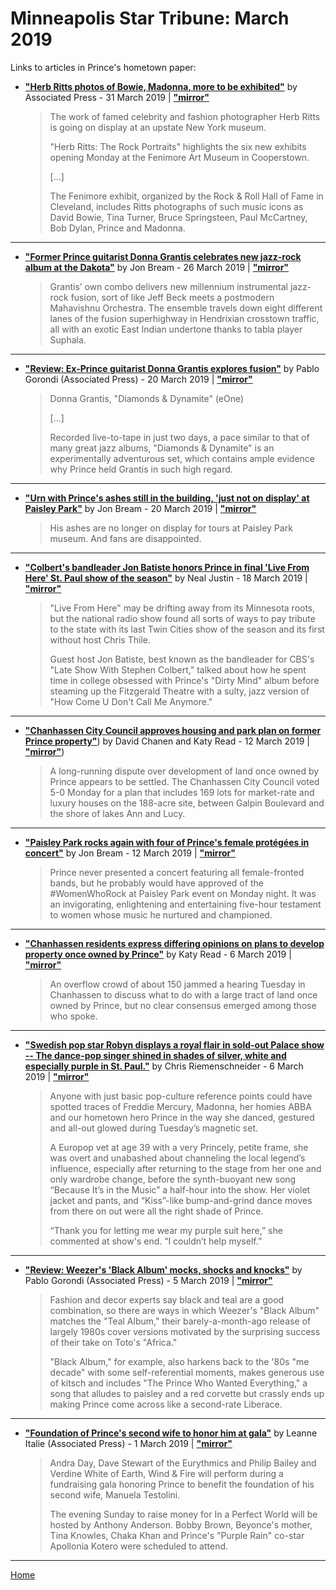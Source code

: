 # Minneapolis Star Tribune: March 2019

Links to articles in Prince's hometown paper:

 - [**"Herb Ritts photos of Bowie, Madonna, more to be exhibited"**](http://www.startribune.com/herb-ritts-photos-of-bowie-madonna-more-to-be-exhibited/507913581/) by Associated Press - 31 March 2019 | [**"mirror"**](https://web.archive.org/web/*/http://www.startribune.com/herb-ritts-photos-of-bowie-madonna-more-to-be-exhibited/507913581/)

    > The work of famed celebrity and fashion photographer Herb Ritts is going on display at an upstate New York museum.
    > 
    > "Herb Ritts: The Rock Portraits" highlights the six new exhibits opening Monday at the Fenimore Art Museum in Cooperstown.
    > 
    > [...]
    > 
    > The Fenimore exhibit, organized by the Rock & Roll Hall of Fame in Cleveland, includes Ritts photographs of such music icons as David Bowie, Tina Turner, Bruce Springsteen, Paul McCartney, Bob Dylan, Prince and Madonna.

-----

 - [**"Former Prince guitarist Donna Grantis celebrates new jazz-rock album at the Dakota"**](http://www.startribune.com/former-prince-guitarist-donna-grantis-celebrates-new-jazz-rock-album-at-the-dakota/507678332/) by Jon Bream - 26 March 2019 | [**"mirror"**](https://web.archive.org/web/*/http://www.startribune.com/former-prince-guitarist-donna-grantis-celebrates-new-jazz-rock-album-at-the-dakota/507678332/)

    > Grantis’ own combo delivers new millennium instrumental jazz-rock fusion, sort of like Jeff Beck meets a postmodern Mahavishnu Orchestra. The ensemble travels down eight different lanes of the fusion superhighway in Hendrixian crosstown traffic, all with an exotic East Indian undertone thanks to tabla player Suphala.

-----

 - [**"Review: Ex-Prince guitarist Donna Grantis explores fusion"**](http://www.startribune.com/review-ex-prince-guitarist-donna-grantis-explores-fusion/507416972/) by Pablo Gorondi (Associated Press) - 20 March 2019 | [**"mirror"**](https://web.archive.org/web/*/http://www.startribune.com/review-ex-prince-guitarist-donna-grantis-explores-fusion/507416972/)

    > Donna Grantis, "Diamonds & Dynamite" (eOne)
    > 
    > [...]
    > 
    > Recorded live-to-tape in just two days, a pace similar to that of many great jazz albums, "Diamonds & Dynamite" is an experimentally adventurous set, which contains ample evidence why Prince held Grantis in such high regard.

-----

 - [**"Urn with Prince's ashes still in the building, 'just not on display' at Paisley Park"**](http://www.startribune.com/urn-with-prince-s-ashes-still-in-the-building-just-not-on-display-at-paisley-park/507434942/) by Jon Bream - 20 March 2019 | [**"mirror"**](https://web.archive.org/web/*/http://www.startribune.com/urn-with-prince-s-ashes-still-in-the-building-just-not-on-display-at-paisley-park/507434942/)

    > His ashes are no longer on display for tours at Paisley Park museum. And fans are disappointed.

-----

 - [**"Colbert's bandleader Jon Batiste honors Prince in final 'Live From Here' St. Paul show of the season"**](http://www.startribune.com/colbert-s-bandleader-jon-batiste-honors-prince-in-live-from-here-s-last-st-paul-show-of-the-season/507271362/) by Neal Justin - 18 March 2019 | [**"mirror"**](https://web.archive.org/web/*/http://www.startribune.com/colbert-s-bandleader-jon-batiste-honors-prince-in-live-from-here-s-last-st-paul-show-of-the-season/507271362/)

    > "Live From Here" may be drifting away from its Minnesota roots, but the national radio show found all sorts of ways to pay tribute to the state with its last Twin Cities show of the season and its first without host Chris Thile.
    > 
    > Guest host Jon Batiste, best known as the bandleader for CBS's "Late Show With Stephen Colbert," talked about how he spent time in college obsessed with Prince's "Dirty Mind" album before steaming up the Fitzgerald Theatre with a sulty, jazz version of "How Come U Don't Call Me Anymore."

-----

 - [**"Chanhassen City Council approves housing and park plan on former Prince property"**](http://www.startribune.com/chanhassen-council-approves-housing-and-park-plan-on-former-prince-property/507037042/)) by David Chanen and Katy Read - 12 March 2019 | [**"mirror"**](https://web.archive.org/web/*/http://www.startribune.com/chanhassen-council-approves-housing-and-park-plan-on-former-prince-property/507037042/))

    > A long-running dispute over development of land once owned by Prince appears to be settled. The Chanhassen City Council voted 5-0 Monday for a plan that includes 169 lots for market-rate and luxury houses on the 188-acre site, between Galpin Boulevard and the shore of lakes Ann and Lucy.

-----

 - [**"Paisley Park rocks again with four of Prince's female protégées in concert"**](http://www.startribune.com/paisley-park-rocks-again-with-four-of-prince-s-female-protegees-in-concert/507037812/) by Jon Bream - 12 March 2019 | [**"mirror"**](https://web.archive.org/web/*/http://www.startribune.com/paisley-park-rocks-again-with-four-of-prince-s-female-protegees-in-concert/507037812/)

    > Prince never presented a concert featuring all female-fronted bands, but he probably would have approved of the #WomenWhoRock at Paisley Park event on Monday night. It was an invigorating, enlightening and entertaining five-hour testament to women whose music he nurtured and championed.

-----

 - [**"Chanhassen residents express differing opinions on plans to develop property once owned by Prince"**](http://www.startribune.com/no-consensus-on-what-to-do-with-sprawling-188-acres-in-chanhassen-once-owned-by-prince/506771122/) by Katy Read - 6 March 2019 | [**"mirror"**](https://web.archive.org/web/*/http://www.startribune.com/no-consensus-on-what-to-do-with-sprawling-188-acres-in-chanhassen-once-owned-by-prince/506771122/)

    > An overflow crowd of about 150 jammed a hearing Tuesday in Chanhassen to discuss what to do with a large tract of land once owned by Prince, but no clear consensus emerged among those who spoke.

-----

 - [**"Swedish pop star Robyn displays a royal flair in sold-out Palace show -- The dance-pop singer shined in shades of silver, white and especially purple in St. Paul."**](http://www.startribune.com/swedish-pop-star-robyn-displays-a-royal-flair-in-sold-out-palace-show/506763742/) by Chris Riemenschneider - 6 March 2019 | [**"mirror"**](https://web.archive.org/web/*/http://www.startribune.com/swedish-pop-star-robyn-displays-a-royal-flair-in-sold-out-palace-show/506763742/)

    > Anyone with just basic pop-culture reference points could have spotted traces of Freddie Mercury, Madonna, her homies ABBA and our hometown hero Prince in the way she danced, gestured and all-out glowed during Tuesday’s magnetic set.
    > 
    > A Europop vet at age 39 with a very Princely, petite frame, she was overt and unabashed about channeling the local legend’s influence, especially after returning to the stage from her one and only wardrobe change, before the synth-buoyant new song “Because It’s in the Music” a half-hour into the show. Her violet jacket and pants, and “Kiss”-like bump-and-grind dance moves from there on out were all the right shade of Prince.
    > 
    > “Thank you for letting me wear my purple suit here,” she commented at show's end. “I couldn’t help myself.”

-----

 - [**"Review: Weezer's 'Black Album' mocks, shocks and knocks"**](http://www.startribune.com/review-weezer-s-black-album-mocks-shocks-and-knocks/506721302/) by Pablo Gorondi (Associated Press) - 5 March 2019 | [**"mirror"**](https://web.archive.org/web/*/http://www.startribune.com/review-weezer-s-black-album-mocks-shocks-and-knocks/506721302/)

    > Fashion and decor experts say black and teal are a good combination, so there are ways in which Weezer's "Black Album" matches the "Teal Album," their barely-a-month-ago release of largely 1980s cover versions motivated by the surprising success of their take on Toto's "Africa."
    > 
    > "Black Album," for example, also harkens back to the '80s "me decade" with some self-referential moments, makes generous use of kitsch and includes "The Prince Who Wanted Everything," a song that alludes to paisley and a red corvette but crassly ends up making Prince come across like a second-rate Liberace.

-----

 - [**"Foundation of Prince's second wife to honor him at gala"**](http://www.startribune.com/foundation-of-prince-s-second-wife-to-honor-him-at-gala/506568702/) by Leanne Italie (Associated Press) - 1 March 2019 | [**"mirror"**](https://web.archive.org/web/*/http://www.startribune.com/foundation-of-prince-s-second-wife-to-honor-him-at-gala/506568702/)

    > Andra Day, Dave Stewart of the Eurythmics and Philip Bailey and Verdine White of Earth, Wind & Fire will perform during a fundraising gala honoring Prince to benefit the foundation of his second wife, Manuela Testolini.
    > 
    > The evening Sunday to raise money for In a Perfect World will be hosted by Anthony Anderson. Bobby Brown, Beyonce's mother, Tina Knowles, Chaka Khan and Prince's "Purple Rain" co-star Apollonia Kotero were scheduled to attend.

-----

[Home](./)
